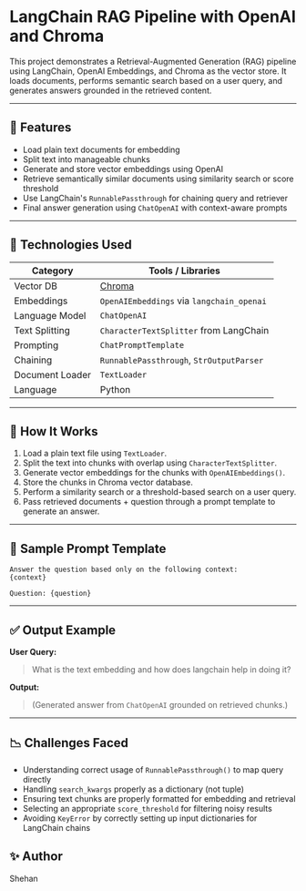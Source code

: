 # LangChain RAG Pipeline with OpenAI and Chroma

This project demonstrates a Retrieval-Augmented Generation (RAG) pipeline using LangChain, OpenAI Embeddings, and Chroma as the vector store. It loads documents, performs semantic search based on a user query, and generates answers grounded in the retrieved content.

---

## 🚀 Features

* Load plain text documents for embedding
* Split text into manageable chunks
* Generate and store vector embeddings using OpenAI
* Retrieve semantically similar documents using similarity search or score threshold
* Use LangChain's `RunnablePassthrough` for chaining query and retriever
* Final answer generation using `ChatOpenAI` with context-aware prompts

---

## 🧺 Technologies Used

| Category        | Tools / Libraries                         |
| --------------- | ----------------------------------------- |
| Vector DB       | [Chroma](https://www.trychroma.com/)      |
| Embeddings      | `OpenAIEmbeddings` via `langchain_openai` |
| Language Model  | `ChatOpenAI`                              |
| Text Splitting  | `CharacterTextSplitter` from LangChain    |
| Prompting       | `ChatPromptTemplate`                      |
| Chaining        | `RunnablePassthrough`, `StrOutputParser`  |
| Document Loader | `TextLoader`                              |
| Language        | Python                                    |

---

## 🥪 How It Works

1. Load a plain text file using `TextLoader`.
2. Split the text into chunks with overlap using `CharacterTextSplitter`.
3. Generate vector embeddings for the chunks with `OpenAIEmbeddings()`.
4. Store the chunks in Chroma vector database.
5. Perform a similarity search or a threshold-based search on a user query.
6. Pass retrieved documents + question through a prompt template to generate an answer.

---

## 🧠 Sample Prompt Template

```text
Answer the question based only on the following context:
{context}

Question: {question}
```

---

## ✅ Output Example

**User Query:**

> What is the text embedding and how does langchain help in doing it?

**Output:**

> (Generated answer from `ChatOpenAI` grounded on retrieved chunks.)

---

## 📉 Challenges Faced

* Understanding correct usage of `RunnablePassthrough()` to map query directly
* Handling `search_kwargs` properly as a dictionary (not tuple)
* Ensuring text chunks are properly formatted for embedding and retrieval
* Selecting an appropriate `score_threshold` for filtering noisy results
* Avoiding `KeyError` by correctly setting up input dictionaries for LangChain chains




## ✨ Author

Shehan

